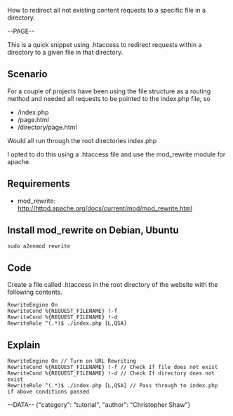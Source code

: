 How to redirect all not existing content requests to a specific file in a directory.

--PAGE--

This is a quick snippet using .htaccess to redirect requests within a directory to a given file in that directory.

## Scenario
For a couple of projects  have been using the file structure as a routing method and needed all requests to be pointed to the index.php file, so


- /index.php
- /page.html
- /directory/page.html


Would all run through the root directories index.php

I opted to do this using a .htaccess file and use the mod_rewrite module for apache.

## Requirements
- mod_rewrite: http://httpd.apache.org/docs/current/mod/mod_rewrite.html

## Install mod_rewrite on Debian, Ubuntu

    sudo a2enmod rewrite

## Code
Create a file called .htaccess in the root directory of the website with the following contents.

    RewriteEngine On
    RewriteCond %{REQUEST_FILENAME} !-f
    RewriteCond %{REQUEST_FILENAME} !-d
    RewriteRule ^(.*)$ ./index.php [L,QSA]

## Explain

    RewriteEngine On // Turn on URL Rewriting
    RewriteCond %{REQUEST_FILENAME} !-f // Check If file does not exist
    RewriteCond %{REQUEST_FILENAME} !-d // Check If directory does not exist
    RewriteRule ^(.*)$ ./index.php [L,QSA] // Pass through to index.php  if above conditions passed

--DATA--
{"category": "tutorial", "author": "Christopher Shaw"}
